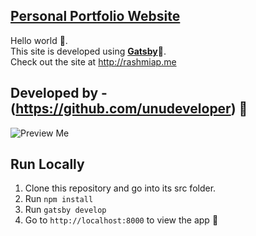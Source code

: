 [**Personal Portfolio Website**](https://github.com/unudeveloper/personal-website-gatsby)
-
Hello world 👋. <br/>
This site is developed using [**Gatsby**](https://www.gatsbyjs.org/)🚀.<br/>
Check out the site at http://rashmiap.me

Developed by - (https://github.com/unudeveloper) 👑
-
![Preview Me](src/assets/images/rashmi.svg)


**Run Locally**
-
 1.  Clone this repository and go into its src folder.
 2.  Run  `npm install`
 3.  Run  `gatsby develop`
 4.  Go to  `http://localhost:8000`  to view the app 🚀
